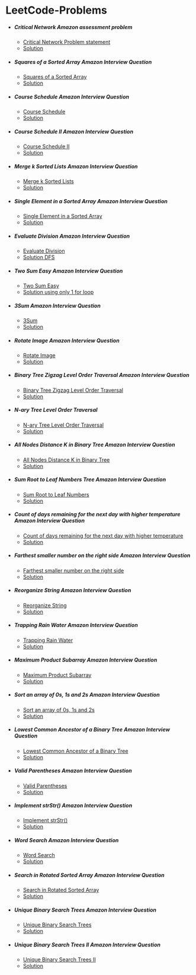 # LeetCode-Problems
* ##### Critical Network Amazon assessment problem 
    * [Critical Network Problem statement](https://leetcode.com/problems/critical-connections-in-a-network )
    * [Solution](https://github.com/ganeshjadhav359/LeetCode-Problems/blob/master/CriticalNetwork.java)

* #####  Squares of a Sorted Array Amazon Interview Question
     * [Squares of a Sorted Array](https://leetcode.com/problems/squares-of-a-sorted-array/)
     * [Solution](https://github.com/ganeshjadhav359/LeetCode-Problems/blob/master/SquareOfSorted.java)

* #####  Course Schedule Amazon Interview Question
     * [Course Schedule](https://leetcode.com/problems/course-schedule/)
     * [Solution](https://github.com/ganeshjadhav359/LeetCode-Problems/blob/master/CourseSchedule.java)

* #####  Course Schedule II Amazon Interview Question
     * [Course Schedule II](https://leetcode.com/problems/course-schedule-ii/)
     * [Solution](https://github.com/ganeshjadhav359/LeetCode-Problems/blob/master/CourseSchedule2.java)

* #####  Merge k Sorted Lists Amazon Interview Question
     * [Merge k Sorted Lists](https://leetcode.com/problems/merge-k-sorted-lists/)
     * [Solution](https://github.com/ganeshjadhav359/LeetCode-Problems/blob/master/MergeKsortedLists.java)

* #####  Single Element in a Sorted Array Amazon Interview Question
     * [Single Element in a Sorted Array](https://leetcode.com/problems/single-element-in-a-sorted-array/)
     * [Solution](https://github.com/ganeshjadhav359/LeetCode-Problems/blob/master/SingleElementInSortedArray.java)
  
* #####  Evaluate Division Amazon Interview Question
     * [Evaluate Division](https://leetcode.com/problems/evaluate-division/)
     * [Solution DFS](https://github.com/ganeshjadhav359/LeetCode-Problems/blob/master/EvaluateDivisionDfs.java)
 
* #####  Two Sum Easy Amazon Interview Question
     * [Two Sum Easy](https://leetcode.com/problems/two-sum/)
     * [Solution using only 1 for loop](https://github.com/ganeshjadhav359/LeetCode-Problems/blob/master/Sum2.java)

* #####  3Sum Amazon Interview Question
     * [3Sum](https://leetcode.com/problems/3sum/)
     * [Solution](https://github.com/ganeshjadhav359/LeetCode-Problems/blob/master/ThreeSum.java)
                
* #####  Rotate Image Amazon Interview Question
     * [Rotate Image](https://leetcode.com/problems/rotate-image/)
     * [Solution](https://github.com/ganeshjadhav359/LeetCode-Problems/blob/master/RotateImage.java)

* #####  Binary Tree Zigzag Level Order Traversal Amazon Interview Question
     * [Binary Tree Zigzag Level Order Traversal](https://leetcode.com/problems/binary-tree-zigzag-level-order-traversal/)
     * [Solution](https://github.com/ganeshjadhav359/LeetCode-Problems/blob/master/ZigzagLevelOrderTraversal.java)

* #####  N-ary Tree Level Order Traversal
     * [ N-ary Tree Level Order Traversal](https://leetcode.com/problems/n-ary-tree-level-order-traversal/)
     * [Solution](https://github.com/ganeshjadhav359/LeetCode-Problems/blob/master/NaryTreeLevelOrderTraversal.java)

* #####  All Nodes Distance K in Binary Tree Amazon Interview Question
     * [All Nodes Distance K in Binary Tree](https://leetcode.com/problems/all-nodes-distance-k-in-binary-tree/)
     * [Solution](https://github.com/ganeshjadhav359/LeetCode-Problems/blob/master/AllNodesDistanceKinBinaryTree.java)
                           
* #####  Sum Root to Leaf Numbers Tree Amazon Interview Question
     * [Sum Root to Leaf Numbers](https://leetcode.com/problems/sum-root-to-leaf-numbers/)
     * [Solution](https://github.com/ganeshjadhav359/LeetCode-Problems/blob/master/SumRootToLeafNumbers.java)

* #####  Count of days remaining for the next day with higher temperature Amazon Interview Question
     * [Count of days remaining for the next day with higher temperature](https://www.geeksforgeeks.org/count-of-days-remaining-for-the-next-day-with-higher-temperature/)
     * [Solution](https://github.com/ganeshjadhav359/LeetCode-Problems/blob/master/HigherTemperature.java)

* #####  Farthest smaller number on the right side Amazon Interview Question
     * [Farthest smaller number on the right side](https://www.geeksforgeeks.org/find-the-farthest-smaller-number-in-the-right-side/)
     * [Solution](https://github.com/ganeshjadhav359/LeetCode-Problems/blob/master/FarthestSmallerNumber.java)

* #####  Reorganize String Amazon Interview Question
     * [Reorganize String](https://leetcode.com/problems/reorganize-string/)
     * [Solution](https://github.com/ganeshjadhav359/LeetCode-Problems/blob/master/ReorganizeString.java)

* #####  Trapping Rain Water Amazon Interview Question
     * [Trapping Rain Water](https://leetcode.com/problems/trapping-rain-water/)
     * [Solution](https://github.com/ganeshjadhav359/LeetCode-Problems/blob/master/TrappingRainWater.java)
     
* #####  Maximum Product Subarray Amazon Interview Question
     * [Maximum Product Subarray](https://leetcode.com/problems/maximum-product-subarray/)
     * [Solution](https://github.com/ganeshjadhav359/LeetCode-Problems/blob/master/MaximumProductSubarray.java)

* #####  Sort an array of 0s, 1s and 2s Amazon Interview Question
     * [Sort an array of 0s, 1s and 2s](https://www.geeksforgeeks.org/sort-an-array-of-0s-1s-and-2s/)
     * [Solution](https://github.com/ganeshjadhav359/LeetCode-Problems/blob/master/SortArrayOf0s1s2s.java)

* #####  Lowest Common Ancestor of a Binary Tree Amazon Interview Question
     * [Lowest Common Ancestor of a Binary Tree](https://leetcode.com/problems/lowest-common-ancestor-of-a-binary-tree/)
     * [Solution](https://github.com/ganeshjadhav359/LeetCode-Problems/blob/master/LcaBinaryTree.java)

* #####  Valid Parentheses Amazon Interview Question
     * [Valid Parentheses](https://leetcode.com/problems/valid-parentheses/)
     * [Solution](https://github.com/ganeshjadhav359/LeetCode-Problems/blob/master/ValidParentheses.java)

* #####  Implement strStr() Amazon Interview Question
     * [Implement strStr()](https://leetcode.com/problems/implement-strstr/)
     * [Solution](https://github.com/ganeshjadhav359/LeetCode-Problems/blob/master/ImplementStrStr.java)

* #####  Word Search Amazon Interview Question
     * [Word Search](https://leetcode.com/problems/word-search/)
     * [Solution](https://github.com/ganeshjadhav359/LeetCode-Problems/blob/master/WordSearch.java)


* #####  Search in Rotated Sorted Array Amazon Interview Question
     * [Search in Rotated Sorted Array](https://leetcode.com/problems/search-in-rotated-sorted-array/)
     * [Solution](https://github.com/ganeshjadhav359/LeetCode-Problems/blob/master/SearchRotatedSortedArray.java)

* #####  Unique Binary Search Trees Amazon Interview Question
     * [Unique Binary Search Trees](https://leetcode.com/problems/unique-binary-search-trees/)
     * [Solution](https://github.com/ganeshjadhav359/LeetCode-Problems/blob/master/UniqueBinarySearchTrees.java)

* #####  Unique Binary Search Trees II Amazon Interview Question
     * [Unique Binary Search Trees II](https://leetcode.com/problems/unique-binary-search-trees-ii/)
     * [Solution](https://github.com/ganeshjadhav359/LeetCode-Problems/blob/master/UniqueBinarySearchTreesII.java)


                                                                                                                                                          
